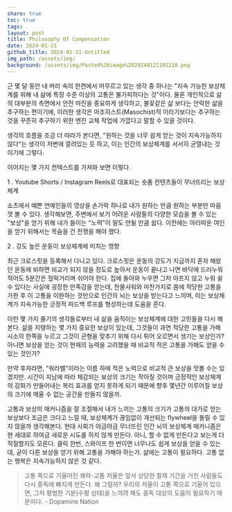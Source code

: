 ```yaml
---
share: true
toc: true
tags: 
layout: post
title: Philosophy Of Compensation
date: 2024-01-21
github_title: 2024-01-21-Untitled
img_path: /assets/img/
background: /assets/img/Pasted%20image%2020240121101218.png
---
```



근 몇 달 동안 내 머리 속의 한켠에서 머무르고 있는 생각 중 하나는 "지속 가능한 보상체계를 위해 내 삶에 특정 수준 이상의 고통은 불가피하다는 것"이다. 물론 개인적으로 삶의 대부분의 측면에서 안전 마진을 중요하게 생각하고, 불꽃같은 삶 보다는 안락한 삶을 추구하는 편이기에, 이러한 생각은 마조히스트(Masochist)적 이라기보다는 추구하는 것을 꾸준히 추구하기 위한 엔진 교체 작업에 가깝다고 말할 수 있을 것이다.

생각의 흐름을 조금 더 따라가 본다면, "원하는 것을 너무 쉽게 얻는 것이 지속가능하지 않다"는 생각이 저변에 깔려있는 듯 하고, 이는 인간의 보상체계를 서서히 균열내는 것이기에 그렇다.

이어지는 몇 가지 컨텍스트를 가져와 보면 이렇다.

1 . Youtube Shorts / Instagram Reels로 대표되는 숏폼 컨텐츠들이 무너뜨리는 보상체계 

쇼츠에서 예쁜 연예인들의 영상을 손가락 하나로 내가 원하는 만큼 원하는 부분만 마음껏 볼 수 있다. 생각해보면, 주변에서 보기 어려운 사람들의 다양한 모습을 볼 수 있는 "보상"을 얻기 위해 내가 들이는 "노력"이 말도 안될 만큼 쉽다. 이전에는 아리따운 여인을 얻기 위해서는 목숨을 건 전쟁을 해야 했다.

2 . 강도 높은 운동이 보상체계에 미치는 영향

최근 크로스핏을 등록해서 다니고 있다. 크로스핏은 운동의 강도가 지금까지 혼자 해왔던 운동에 비하면 비교가 되지 않을 정도로 높아서 운동이 끝나고 나면 바닥에 드러누워 적어도 5분간은 헐떡거리며 쉬어야 한다. 집에 돌아와 누우면 그저 아프지 않고 누워 쉴 수 있다는 사실에 굉장한 만족감을 얻는데, 찬물샤워와 마찬가지로 몸에 적당한 고통을 가한 후 이 고통을 이완하는 것만으로 인간의 뇌는 보상을 받는다고 느끼며, 이는 보상체계가 지속가능한 긍정적 피드백 루프를 형성하는데 도움을 준다.


이런 몇 가지 줄기의 생각들로부터 내 삶을 움직이는 보상체계에 대한 고민들을 다시 해본다. 삶을 지탱하는 몇 가지 중요한 보상이 있는데, 그것들이 과연 적당한 고통을 가해 시소의 한쪽을 누르고 그것이 균형을 맞추기 위해 다시 튀어 오르면서 생기는 보상인가? 아니면 보상을 얻는 것이 현재의 능력을 고려했을 때 비교적 적은 고통을 가해도 얻을 수 있는 것인가? 

만약 후자라면, "워라밸"이라는 이름 하에 적은 노력으로 비교적 큰 보상을 맛볼 수는 있겠지만. 시간이 지남에 따라 체감되는 보상의 크기는 작아질 것이며 긍정적인 보상체계의 강화가 만들어내는 복리 효과를 얻지 못하게 되기 때문에 향후 몇년간 이루어질 보상의 크기에 메울 수 없는 공간을 만들지 않을까.

고통과 보상의 매커니즘을 잘 조절해서 내가 느끼는 고통의 크기가 고통의 대가로 얻는 보상보다 조금은 크다고 느낄 때, 보상체계가 끊임없이 개선되는 flywheel을 돌릴 수 있지 않을까 생각해본다. 현대 사회가 야금야금 무너뜨린 인간 뇌의 보상체계 매커니즘은 현 세대로 하여금 새로운 시도를 하지 않게 만든다. 아니, 할 수 없게 만든다고 보는게 더 적절할지도 모른다. 클릭 한번, 스와이프 한 번이면 너무나도 쉽게 보상을 얻을 수 있는데, 굳이 다른 보상을 얻기 위해 고통을 가해야 하는가. 삶에는 고통이 필요하다. 고통 없는 행복은 지속가능하지 않은 것 같다.


> 고통 쪽으로 기울어진 쾌락-고통 저울은 앞서 상당한 절제 기간을 거친 사람들도 다시 중독에 빠지게 만든다. 왜 그럴까? 우리의 저울이 고통 쪽으로 기울어 있으면, 그저 평범한 기분(수평 상태)을 느끼려 해도 중독 대상의 도움이 필요하기 때문이다. - Dopamine Nation
